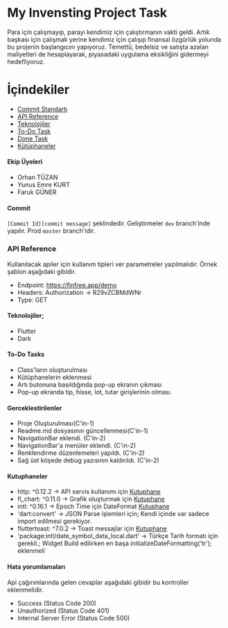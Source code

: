# My Invensting Project Task

Para için çalışmayıp, parayı kendimiz için çalıştırmanın vakti geldi. 
Artık başkası için çalışmak yerine kendimiz için çalışıp finansal özgürlük yolunda bu projenin başlangıcını yapıyoruz.
Temettü, bedelsiz ve satışta azalan maliyetleri de hesaplayarak, piyasadaki uygulama eksikliğini gidermeyi hedefliyoruz.

# İçindekiler
- [Commit Standartı](#commit)
- [API Reference](#api-reference)
- [Teknolojiler](#Teknolojiler)
- [To-Do Task](#To-Do-Tasks)
- [Done Task](#Gerceklestirilenler)
- [Kütüphaneler](#Kutuphaneler)


#### Ekip Üyeleri
- Orhan TÜZAN
- Yunus Emre KURT
- Faruk GÜNER

#### Commit
`[Commit Id][commit message]` şeklindedir. 
Geliştirmeler `dev` branch'inde yapılır. Prod `master` branch'idir.

### API Reference
Kullanılacak apiler için kullanım tipleri ver parametreler yazılmalıdır. Örnek şablon aşağıdaki gibidir.
- Endpoint: https://finfree.app/demo
- Headers: Authorization -> R29vZCBMdWNr
- Type: GET

#### Teknolojiler;
- Flutter
- Dark

#### To-Do Tasks
- Class'ların oluşturulması
- Kütüphanelerin eklenmesi
- Artı butonuna basıldığında pop-up ekranın çıkması
- Pop-up ekranda tip, hisse, lot, tutar girişlerinin olması.


#### Gerceklestirilenler
- Proje Oluşturulması(C'in-1)
- Readme.md dosyasının güncellenmesi(C'in-1)
- NavigationBar eklendi. (C'in-2)
- NavigationBar'a menüler eklendi. (C'in-2)
- Renklendirme düzenlemeleri yapıldı. (C'in-2)
- Sağ üst köşede debug yazısının kaldırıldı. (C'in-2)


#### Kutuphaneler
- http: ^0.12.2 -> API servis kullanımı için [Kutuphane](https://pub.dev/packages/http/install)
- fl_chart: ^0.11.0 -> Grafik oluşturmak için [Kutuphane](https://pub.dev/packages/fl_chart/install)
- intl: ^0.16.1 -> Epoch Time için DateFormat [Kutuphane](https://pub.dev/packages/intl/install)
- 'dart:convert' -> JSON Parse işlemleri için; Kendi içinde var sadece import edilmesi gerekiyor.
- fluttertoast: ^7.0.2 -> Toast messajlar için [Kutuphane](https://pub.dev/packages/fluttertoast/install)
- 'package:intl/date_symbol_data_local.dart' -> Türkçe Tarih formatı için gerekli.; Widget Build edilirken en başa initializeDateFormatting('tr'); eklenmeli

#### Hata yorumlamaları
Api çağırımlarında gelen cevaplar aşağıdaki gibidir bu kontroller eklenmelidir.
- Success (Status Code 200)
- Unauthorized (Status Code 401)
- Internal Server Error (Status Code 500)
